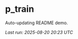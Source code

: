 # p_train

Auto-updating README demo.

<!--START_SECTION:status-->
_Last run: 2025-08-20 20:23 UTC_
<!--END_SECTION:status-->


























